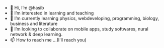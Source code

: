 - 👋 Hi, I’m @hasib
- 👀 I’m interested in learning and teaching
- 🌱 I’m currently learning physics, webdeveloping, programming, biology, business and literature
- 💞️ I’m looking to collaborate on mobile apps, study softwares, nural network & deep learning.
- 📫 How to reach me ...(I'll reach you)

<!---
hasib-xi/hasib-xi is a ✨ special ✨ repository because its `README.md` (this file) appears on your GitHub profile.
You can click the Preview link to take a look at your changes.
--->
